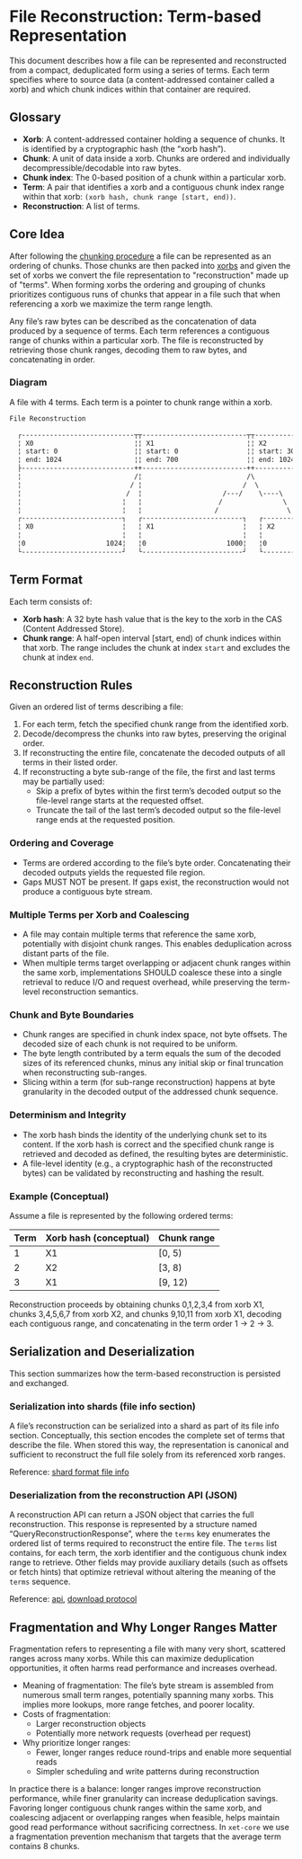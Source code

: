 # File Reconstruction: Term-based Representation

This document describes how a file can be represented and reconstructed from a compact, deduplicated form using a series of terms. Each term specifies where to source data (a content-addressed container called a xorb) and which chunk indices within that container are required.

## Glossary

- **Xorb**: A content-addressed container holding a sequence of chunks. It is identified by a cryptographic hash (the “xorb hash”).
- **Chunk**: A unit of data inside a xorb. Chunks are ordered and individually decompressible/decodable into raw bytes.
- **Chunk index**: The 0-based position of a chunk within a particular xorb.
- **Term**: A pair that identifies a xorb and a contiguous chunk index range within that xorb: `(xorb hash, chunk range [start, end))`.
- **Reconstruction**: A list of terms.

## Core Idea

After following the [chunking procedure](./chunking) a file can be represented as an ordering of chunks.
Those chunks are then packed into [xorbs](./xorb) and given the set of xorbs we convert the file representation to "reconstruction" made up of "terms".
When forming xorbs the ordering and grouping of chunks prioritizes contiguous runs of chunks that appear in a file such that when referencing a xorb we maximize the term range length.

Any file’s raw bytes can be described as the concatenation of data produced by a sequence of terms.
Each term references a contiguous range of chunks within a particular xorb.
The file is reconstructed by retrieving those chunk ranges, decoding them to raw bytes, and concatenating in order.

### Diagram

A file with 4 terms. Each term is a pointer to chunk range within a xorb.

```txt
File Reconstruction

  ┌----------------------------┬┬--------------------------┬┬---------------------------┬┬-------------------------┐
  ¦ X0                         ¦¦ X1                       ¦¦ X2                        ¦¦ X3                      ¦
  ¦ start: 0                   ¦¦ start: 0                 ¦¦ start: 300                ¦¦ start: 300              ¦
  ¦ end: 1024                  ¦¦ end: 700                 ¦¦ end: 1024                 ¦¦ end: 700                ¦
  ├----------------------------++--------------------------++---------------------------++-------------------------┤
  ¦                            /¦                          /\                           /\                         /
  ¦                           / ¦                         /  \                          ¦ \                       /
  ¦                          /  ¦                    /---/    \----\                    ¦  \----\                /
  ¦                         ¦   ¦                   /               \                   ¦        \              /
  ¦                         ¦   ¦                  /                 \                  ¦         \            /
  ┌-------------------------┐   ┌-------------------------┐   ┌-------------------------┐   ┌-------------------------┐
  ¦ X0                      ¦   ¦ X1                      ¦   ¦ X2                      ¦   ¦ X3                      ¦
  ¦                         ¦   ¦                         ¦   ¦                         ¦   ¦                         ¦
  ¦0                    1024¦   ¦0                    1000¦   ¦0                    1090¦   ¦0                    870 ¦
  └-------------------------┘   └-------------------------┘   └-------------------------┘   └-------------------------┘
```

## Term Format

Each term consists of:

- **Xorb hash**: A 32 byte hash value that is the key to the xorb in the CAS (Content Addressed Store).
- **Chunk range**: A half-open interval [start, end) of chunk indices within that xorb. The range includes the chunk at index `start` and excludes the chunk at index `end`.

## Reconstruction Rules

Given an ordered list of terms describing a file:

1. For each term, fetch the specified chunk range from the identified xorb.
2. Decode/decompress the chunks into raw bytes, preserving the original order.
3. If reconstructing the entire file, concatenate the decoded outputs of all terms in their listed order.
4. If reconstructing a byte sub-range of the file, the first and last terms may be partially used:
   - Skip a prefix of bytes within the first term’s decoded output so the file-level range starts at the requested offset.
   - Truncate the tail of the last term’s decoded output so the file-level range ends at the requested position.

### Ordering and Coverage

- Terms are ordered according to the file’s byte order. Concatenating their decoded outputs yields the requested file region.
- Gaps MUST NOT be present. If gaps exist, the reconstruction would not produce a contiguous byte stream.

### Multiple Terms per Xorb and Coalescing

- A file may contain multiple terms that reference the same xorb, potentially with disjoint chunk ranges. This enables deduplication across distant parts of the file.
- When multiple terms target overlapping or adjacent chunk ranges within the same xorb, implementations SHOULD coalesce these into a single retrieval to reduce I/O and request overhead, while preserving the term-level reconstruction semantics.

### Chunk and Byte Boundaries

- Chunk ranges are specified in chunk index space, not byte offsets. The decoded size of each chunk is not required to be uniform.
- The byte length contributed by a term equals the sum of the decoded sizes of its referenced chunks, minus any initial skip or final truncation when reconstructing sub-ranges.
- Slicing within a term (for sub-range reconstruction) happens at byte granularity in the decoded output of the addressed chunk sequence.

### Determinism and Integrity

- The xorb hash binds the identity of the underlying chunk set to its content. If the xorb hash is correct and the specified chunk range is retrieved and decoded as defined, the resulting bytes are deterministic.
- A file-level identity (e.g., a cryptographic hash of the reconstructed bytes) can be validated by reconstructing and hashing the result.

### Example (Conceptual)

Assume a file is represented by the following ordered terms:

| Term | Xorb hash (conceptual) | Chunk range |
|------|-------------------------|-------------|
| 1    | X1                      | [0, 5)      |
| 2    | X2                      | [3, 8)      |
| 3    | X1                      | [9, 12)     |

Reconstruction proceeds by obtaining chunks 0,1,2,3,4 from xorb X1, chunks 3,4,5,6,7 from xorb X2, and chunks 9,10,11 from xorb X1, decoding each contiguous range, and concatenating in the term order 1 → 2 → 3.

## Serialization and Deserialization

This section summarizes how the term-based reconstruction is persisted and exchanged.

### Serialization into shards (file info section)

A file’s reconstruction can be serialized into a shard as part of its file info section.
Conceptually, this section encodes the complete set of terms that describe the file.
When stored this way, the representation is canonical and sufficient to reconstruct the full file solely from its referenced xorb ranges.

Reference: [shard format file info](./shard#2-file-info-section)

### Deserialization from the reconstruction API (JSON)

A reconstruction API can return a JSON object that carries the full reconstruction.
This response is represented by a structure named “QueryReconstructionResponse”, where the `terms` key enumerates the ordered list of terms required to reconstruct the entire file.
The `terms` list contains, for each term, the xorb identifier and the contiguous chunk index range to retrieve.
Other fields may provide auxiliary details (such as offsets or fetch hints) that optimize retrieval without altering the meaning of the `terms` sequence.

Reference: [api](./api), [download protocol](./download-protocol)

## Fragmentation and Why Longer Ranges Matter

Fragmentation refers to representing a file with many very short, scattered ranges across many xorbs. While this can maximize deduplication opportunities, it often harms read performance and increases overhead.

- Meaning of fragmentation: The file’s byte stream is assembled from numerous small term ranges, potentially spanning many xorbs. This implies more lookups, more range fetches, and poorer locality.
- Costs of fragmentation:
  - Larger reconstruction objects
  - Potentially more network requests (overhead per request)
- Why prioritize longer ranges:
  - Fewer, longer ranges reduce round-trips and enable more sequential reads
  - Simpler scheduling and write patterns during reconstruction

In practice there is a balance: longer ranges improve reconstruction performance, while finer granularity can increase deduplication savings.
Favoring longer contiguous chunk ranges within the same xorb, and coalescing adjacent or overlapping ranges when feasible, helps maintain good read performance without sacrificing correctness.
In `xet-core` we use a fragmentation prevention mechanism that targets that the average term contains 8 chunks.
